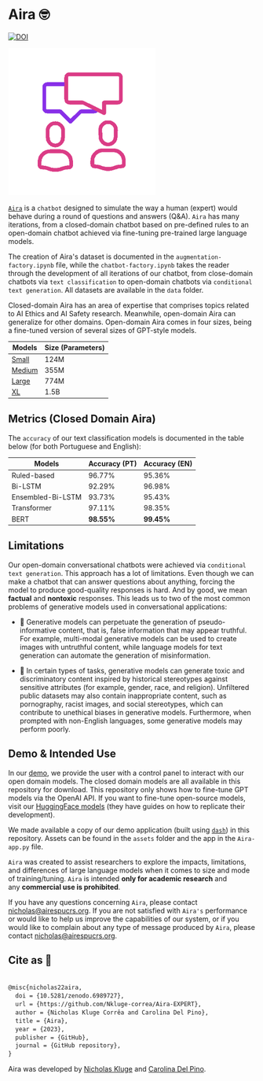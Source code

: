 # Aira 🤓

[![DOI](https://zenodo.org/badge/499891032.svg)](https://zenodo.org/badge/latestdoi/499891032)

<img src="assets/chat.gif" width=300 >

[`Aira`](https://playground.airespucrs.org/aira) is a `chatbot` designed to simulate the way a human (expert) would behave during a round of questions and answers (Q&A). `Aira` has many iterations, from a closed-domain chatbot based on pre-defined rules to an open-domain chatbot achieved via fine-tuning pre-trained large language models.

The creation of Aira's dataset is documented in the `augmentation-factory.ipynb` file, while the `chatbot-factory.ipynb` takes the reader through the development of all iterations of our chatbot, from close-domain chatbots via `text classification` to open-domain chatbots via `conditional text generation`. All datasets are available in the `data` folder.

Closed-domain Aira has an area of expertise that comprises topics related to AI Ethics and AI Safety research. Meanwhile, open-domain Aira can generalize for other domains. Open-domain Aira comes in four sizes, being a fine-tuned version of several sizes of GPT-style models.

| Models  | Size (Parameters) |
| ------- | ----------------- |
| [Small](https://huggingface.co/nicholasKluge/Aira-Instruct-124M)   | 124M              |
| [Medium](https://huggingface.co/nicholasKluge/Aira-Instruct-355M)  | 355M              |
| [Large](https://huggingface.co/nicholasKluge/Aira-Instruct-774)    | 774M              |
| [XL](https://huggingface.co/nicholasKluge/Aira-Instruct-1B)        | 1.5B              |

## Metrics (Closed Domain Aira)

The `accuracy` of our text classification models is documented in the table below (for both Portuguese and English):

| Models            | Accuracy (PT) | Accuracy (EN) |
| ----------------- | ------------- | ------------- |
| Ruled-based       | 96.77%        | 95.36%        |
| Bi-LSTM           | 92.29%        | 96.98%        |
| Ensembled-Bi-LSTM | 93.73%        | 95.43%        |
| Transformer       | 97.11%        | 98.35%        |
| BERT              | **98.55%**    | **99.45%**    |

## Limitations

Our open-domain conversational chatbots were achieved via `conditional text generation`. This approach has a lot of limitations. Even though we can make a chatbot that can answer questions about anything, forcing the model to produce good-quality responses is hard. And by good, we mean **factual** and **nontoxic** responses. This leads us to two of the most common problems of generative models used in conversational applications:

- 🤥 Generative models can perpetuate the generation of pseudo-informative content, that is, false information that may appear truthful. For example, multi-modal generative models can be used to create images with untruthful content, while language models for text generation can automate the generation of misinformation.

- 🤬 In certain types of tasks, generative models can generate toxic and discriminatory content inspired by historical stereotypes against sensitive attributes (for example, gender, race, and religion). Unfiltered public datasets may also contain inappropriate content, such as pornography, racist images, and social stereotypes, which can contribute to unethical biases in generative models. Furthermore, when prompted with non-English languages, some generative models may perform poorly.

## Demo & Intended Use

In our [demo](https://playground.airespucrs.org/aira), we provide the user with a control panel to interact with our open domain models. The closed domain models are all available in this repository for download. This repository only shows how to fine-tune GPT models via the OpenAI API. If you want to fine-tune open-source models, visit our [HuggingFace models](https://huggingface.co/nicholasKluge) (they have guides on how to replicate their development).

We made available a copy of our demo application (built using [`dash`](https://dash.plotly.com/)) in this repository. Assets can be found in the `assets` folder and the app in the `Aira-app.py` file.

`Aira` was created to assist researchers to explore the impacts, limitations, and differences of large language models when it comes to size and mode of training/tuning. `Aira` is intended **only for academic research** and any **commercial use is prohibited**.

If you have any questions concerning `Aira`, please contact [nicholas@airespucrs.org](mailto:nicholas@airespucrs.org). If you are not satisfied with `Aira's` performance or would like to help us improve the capabilities of our system, or if you would like to complain about any type of message produced by `Aira`, please contact [nicholas@airespucrs.org](mailto:nicholas@airespucrs.org).

## Cite as 🤗

```latex

@misc{nicholas22aira,
  doi = {10.5281/zenodo.6989727},
  url = {https://github.com/Nkluge-correa/Aira-EXPERT},
  author = {Nicholas Kluge Corrêa and Carolina Del Pino},
  title = {Aira},
  year = {2023},
  publisher = {GitHub},
  journal = {GitHub repository},
}

```

Aira was developed by [Nicholas Kluge](https://nkluge-correa.github.io/) and [Carolina Del Pino](http://lattes.cnpq.br/6291330432531578).
